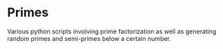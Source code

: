# Primes
Various python scripts involving prime factorization as well as generating random primes and semi-primes below a certain number.
